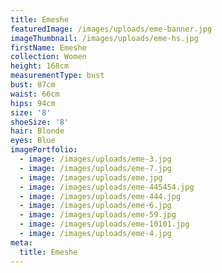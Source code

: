 ```yaml
---
title: Emeshe
featuredImage: /images/uploads/eme-banner.jpg
imageThumbnail: /images/uploads/eme-hs.jpg
firstName: Emeshe
collection: Women
height: 168cm
measurementType: bust
bust: 87cm
waist: 66cm
hips: 94cm
size: '8'
shoeSize: '8'
hair: Blonde
eyes: Blue
imagePortfolio:
  - image: /images/uploads/eme-3.jpg
  - image: /images/uploads/eme-7.jpg
  - image: /images/uploads/eme.jpg
  - image: /images/uploads/eme-445454.jpg
  - image: /images/uploads/eme-444.jpg
  - image: /images/uploads/eme-6.jpg
  - image: /images/uploads/eme-59.jpg
  - image: /images/uploads/eme-10101.jpg
  - image: /images/uploads/eme-4.jpg
meta:
  title: Emeshe
---
```


